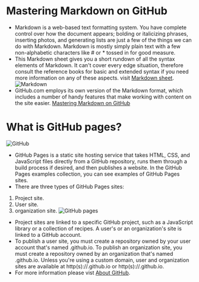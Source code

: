 # Mastering Markdown on GitHub
* Markdown is a web-based text formatting system. You have complete control over how the document appears; bolding or italicizing phrases, inserting photos, and generating lists are just a few of the things we can do with Markdown. Markdown is mostly simply plain text with a few non-alphabetic characters like # or * tossed in for good measure.
* This Markdown sheet gives you a short rundown of all the syntax elements of Markdown. It can't cover every edge situation, therefore consult the reference books for basic and extended syntax if you need more information on any of these aspects. visit [Markdown sheet](https://www.markdownguide.org/cheat-sheet/).
 ![Markdown](https://miro.medium.com/max/700/0*lzRmzAy5OICef7rK.png)
* GitHub.com employs its own version of the Markdown format, which includes a number of handy features that make working with content on the site easier.
[Mastering Markdown on GitHub](https://guides.github.com/features/mastering-markdown/)
# What is GitHub pages?
![GitHub](https://miro.medium.com/max/2000/1*UBPbXxCACLSygvXutPPGSA.jpeg)
* GitHub Pages is a static site hosting service that takes HTML, CSS, and JavaScript files directly from a GitHub repository, runs them through a build process if desired, and then publishes a website. In the GitHub Pages examples collection, you can see examples of GitHub Pages sites.
* There are three types of GitHub Pages sites:
1. Project site.
2. User site.
3. organization site.
![GitHub pages](https://pages.github.com/images/code-editor@2x.png)
* Project sites are linked to a specific GitHub project, such as a JavaScript library or a collection of recipes. A user's or an organization's site is linked to a GitHub account.
* To publish a user site, you must create a repository owned by your user account that's named <username>.github.io. To publish an organization site, you must create a repository owned by an organization that's named <organization>.github.io. Unless you're using a custom domain, user and organization sites are available at http(s)://<username>.github.io or http(s)://<organization>.github.io.
* For more information please vist [About GitHub](https://docs.github.com/en/pages/getting-started-with-github-pages/about-github-pages).
